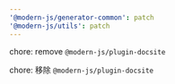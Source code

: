 ```yaml
---
'@modern-js/generator-common': patch
'@modern-js/utils': patch
---
```


chore: remove `@modern-js/plugin-docsite`

chore: 移除 `@modern-js/plugin-docsite`
